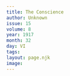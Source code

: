 ```yaml
---
title: The Conscience
author: Unknown
issue: 15
volume: 8
year: 1917
month: 32
day: VI
tags:
layout: page.njk
image:
---
```



